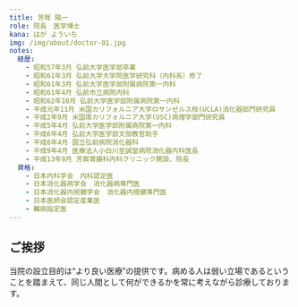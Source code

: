 ```yaml
---
title: 芳賀 陽一
role: 院長　医学博士
kana: はが よういち
img: /img/about/doctor-01.jpg
notes:
  経歴:
    - 昭和57年3月 弘前大学医学部卒業
    - 昭和61年3月 弘前大学大学院医学研究科（内科系）修了
    - 昭和61年3月 弘前大学医学部附属病院第一内科
    - 昭和61年4月 弘前市立病院内科
    - 昭和62年10月 弘前大学医学部附属病院第一内科
    - 平成元年11月 米国カリフォルニア大学ロサンゼルス校(UCLA)消化器部門研究員
    - 平成2年9月 米国南カリフォルニア大学(USC)病理学部門研究員
    - 平成5年4月 弘前大学医学部附属病院第一内科
    - 平成6年4月 弘前大学医学部文部教官助手
    - 平成8年4月 国立弘前病院消化器科
    - 平成9年4月 医療法人小白川至誠堂病院消化器内科医長
    - 平成13年9月 芳賀胃腸科内科クリニック開設、院長
  資格:
    - 日本内科学会　内科認定医
    - 日本消化器病学会　消化器病専門医
    - 日本消化器内視鏡学会　消化器内視鏡専門医
    - 日本医師会認定産業医
    - 難病指定医
---
```


## ご挨拶

当院の設立目的は“より良い医療”の提供です。病める人は弱い立場であるということを踏まえて、同じ人間として何ができるかを常に考えながら診療しております。
